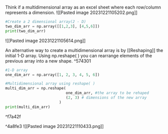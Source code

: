 Think if a multidimensional array as an excel sheet where each row/column represents a dimension.
![[Pasted image 20231221105202.png]]

```Python 
#Create a 2 dimensional array(2 - D)
two_dim_arr = np.array([[1,2,3], [4,5,6]])
print(two_dim_arr)
```
![[Pasted image 20231221105614.png]]

An alternative way to create a multidimensional array is by [[Reshaping]] the initial 1-D array. Using np.reshape( ) you can rearrange elements of the previous array into a new shape. ^574301
```Python
#1-D array
one_dim_arr = np.array([1, 2, 3, 4, 5, 6])

#Multidimensional array using reshape( )
multi_dim_arr = np.reshape(
						   one_dim_arr, #the array to be rehaped
						   (2, 3) # dimensions of the new array
						)
print(multi_dim_arr)
```

^f7a42f

^4a8fe3
![[Pasted image 20231221110433.png]]


